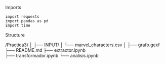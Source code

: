 Imports

```
import requests
import pandas as pd
import time
```

Structure

/Practica3/
│
├── INPUT/
│   └── marvel_characters.csv
│
├── grafo.gexf
├── README.md
├── extractor.ipynb     
├── transformador.ipynb
└── analisis.ipynb
